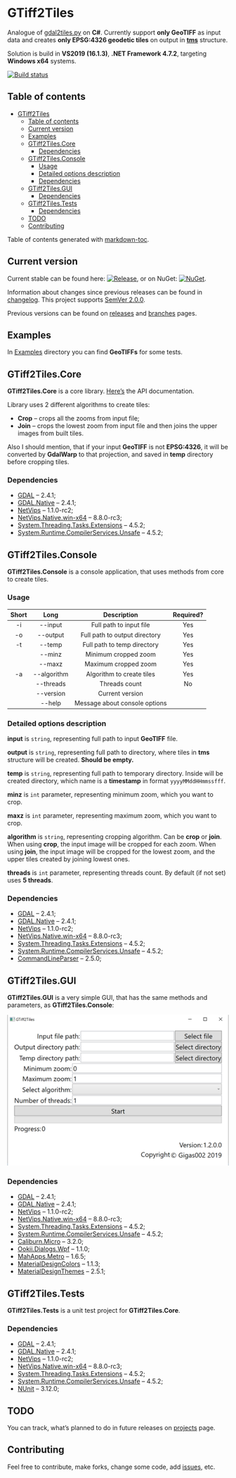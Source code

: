 # GTiff2Tiles

Analogue of [gdal2tiles.py](https://github.com/OSGeo/gdal/blob/master/gdal/swig/python/scripts/gdal2tiles.py) on **C#**. Currently support **only GeoTIFF** as input data and creates **only EPSG:4326 geodetic tiles** on output in [**tms**](https://wiki.osgeo.org/wiki/Tile_Map_Service_Specification) structure.

Solution is build in **VS2019 (16.1.3)**, **.NET Framework 4.7.2**, targeting **Windows x64** systems.

[![Build status](https://ci.appveyor.com/api/projects/status/wp5bbi08sgd4i9bh?svg=true)](https://ci.appveyor.com/project/Gigas002/gtiff2tiles)

## Table of contents

- [GTiff2Tiles](#gtiff2tiles)
  * [Table of contents](#table-of-contents)
  * [Current version](#current-version)
  * [Examples](#examples)
  * [GTiff2Tiles.Core](#gtiff2tilescore)
    + [Dependencies](#dependencies)
  * [GTiff2Tiles.Console](#gtiff2tilesconsole)
    + [Usage](#usage)
    + [Detailed options description](#detailed-options-description)
    + [Dependencies](#dependencies-1)
  * [GTiff2Tiles.GUI](#gtiff2tilesgui)
    + [Dependencies](#dependencies-2)
  * [GTiff2Tiles.Tests](#gtiff2tilestests)
    + [Dependencies](#dependencies-3)
  * [TODO](#todo)
  * [Contributing](#contributing)

Table of contents generated with [markdown-toc](http://ecotrust-canada.github.io/markdown-toc/ ).

## Current version

Current stable can be found here: [![Release](https://img.shields.io/github/release/Gigas002/GTiff2Tiles.svg)](https://github.com/Gigas002/GTiff2Tiles/releases/latest), or on NuGet: [![NuGet](https://img.shields.io/nuget/v/GTiff2Tiles.svg)](https://www.nuget.org/packages/GTiff2Tiles/).

Information about changes since previous releases can be found in [changelog](https://github.com/Gigas002/GTiff2Tiles/blob/master/CHANGELOG.md). This project supports [SemVer 2.0.0](https://semver.org/).

Previous versions can be found on [releases](https://github.com/Gigas002/GTiff2Tiles/releases) and [branches](https://github.com/Gigas002/GTiff2Tiles/branches) pages.

## Examples

In [Examples](https://github.com/Gigas002/GTiff2Tiles/tree/master/Examples/Input) directory you can find **GeoTIFFs** for some tests.

## GTiff2Tiles.Core 

**GTiff2Tiles.Core** is a core library. [Here’s](https://github.com/Gigas002/GTiff2Tiles/wiki) the API documentation. 

Library uses 2 different algorithms to create tiles:

- **Crop** – crops all the zooms from input file;
- **Join** – crops the lowest zoom from input file and then joins the upper images from built tiles.

Also I should mention, that if your input **GeoTIFF** is not **EPSG:4326**, it will be converted by **GdalWarp** to that projection, and saved in **temp** directory before cropping tiles.

### Dependencies

- [GDAL](https://www.nuget.org/packages/GDAL/) – 2.4.1;
- [GDAL.Native](https://www.nuget.org/packages/GDAL.Native/) – 2.4.1;
- [NetVips](https://www.nuget.org/packages/NetVips/) – 1.1.0-rc2;
- [NetVips.Native.win-x64](https://www.nuget.org/packages/NetVips.Native.win-x64/) – 8.8.0-rc3;
- [System.Threading.Tasks.Extensions](https://www.nuget.org/packages/System.Threading.Tasks.Extensions/) – 4.5.2;
- [System.Runtime.CompilerServices.Unsafe](https://www.nuget.org/packages/System.Runtime.CompilerServices.Unsafe/) – 4.5.2;

## GTiff2Tiles.Console

**GTiff2Tiles.Console** is a console application, that uses methods from core to create tiles. 

### Usage

| Short |    Long     |          Description          | Required? |
| :---: | :---------: | :---------------------------: | :-------: |
|  -i   |   --input   |    Full path to input file    |    Yes    |
|  -o   |  --output   | Full path to output directory |    Yes    |
|  -t   |   --temp    |  Full path to temp directory  |    Yes    |
|       |   --minz    |     Minimum cropped zoom      |    Yes    |
|       |   --maxz    |     Maximum cropped zoom      |    Yes    |
|  -a   | --algorithm |   Algorithm to create tiles   |    Yes    |
|       |  --threads  |         Threads count         |    No     |
|       |  --version  |        Current version        |           |
|       |   --help    | Message about console options |           |

### Detailed options description

**input** is `string`, representing full path to input **GeoTIFF** file.

**output** is `string`, representing full path to directory, where tiles in **tms** structure will be created. **Should be empty.**

**temp** is `string`, representing full path to temporary directory. Inside will be created directory, which name is a **timestamp** in format `yyyyMMddHHmmssfff`.

**minz** is `int` parameter, representing minimum zoom, which you want to crop.

**maxz** is `int` parameter, representing maximum zoom, which you want to crop.

**algorithm** is `string`, representing cropping algorithm. Can be **crop** or **join**. When using **crop**, the input image will be cropped for each zoom. When using **join**, the input image will be cropped for the lowest zoom, and the upper tiles created by joining lowest ones.

**threads** is `int` parameter, representing threads count. By default (if not set) uses **5 threads**.

### Dependencies

- [GDAL](https://www.nuget.org/packages/GDAL/) – 2.4.1;
- [GDAL.Native](https://www.nuget.org/packages/GDAL.Native/) – 2.4.1;
- [NetVips](https://www.nuget.org/packages/NetVips/) – 1.1.0-rc2;
- [NetVips.Native.win-x64](https://www.nuget.org/packages/NetVips.Native.win-x64/) – 8.8.0-rc3;
- [System.Threading.Tasks.Extensions](https://www.nuget.org/packages/System.Threading.Tasks.Extensions/) – 4.5.2;
- [System.Runtime.CompilerServices.Unsafe](https://www.nuget.org/packages/System.Runtime.CompilerServices.Unsafe/) – 4.5.2;
- [CommandLineParser](https://www.nuget.org/packages/CommandLineParser/) – 2.5.0;

## GTiff2Tiles.GUI

**GTiff2Tiles.GUI** is a very simple GUI, that has the same methods and parameters, as **GTiff2Tiles.Console**:

![](GTiff2Tiles.GUI/Screenshots/MainPage.png)

### Dependencies

- [GDAL](https://www.nuget.org/packages/GDAL/) – 2.4.1;
- [GDAL.Native](https://www.nuget.org/packages/GDAL.Native/) – 2.4.1;
- [NetVips](https://www.nuget.org/packages/NetVips/) – 1.1.0-rc2;
- [NetVips.Native.win-x64](https://www.nuget.org/packages/NetVips.Native.win-x64/) – 8.8.0-rc3;
- [System.Threading.Tasks.Extensions](https://www.nuget.org/packages/System.Threading.Tasks.Extensions/) – 4.5.2;
- [System.Runtime.CompilerServices.Unsafe](https://www.nuget.org/packages/System.Runtime.CompilerServices.Unsafe/) – 4.5.2;
- [Caliburn.Micro](https://www.nuget.org/packages/Caliburn.Micro) – 3.2.0;
- [Ookii.Dialogs.Wpf](https://www.nuget.org/packages/Ookii.Dialogs.Wpf/) – 1.1.0;
- [MahApps.Metro](<https://www.nuget.org/packages/MahApps.Metro>) – 1.6.5;
- [MaterialDesignColors](<https://www.nuget.org/packages/MaterialDesignColors>) – 1.1.3;
- [MaterialDesignThemes](<https://www.nuget.org/packages/MaterialDesignThemes>) – 2.5.1;

## GTiff2Tiles.Tests

**GTiff2Tiles.Tests** is a unit test project for **GTiff2Tiles.Core**.

### Dependencies

- [GDAL](https://www.nuget.org/packages/GDAL/) – 2.4.1;
- [GDAL.Native](https://www.nuget.org/packages/GDAL.Native/) – 2.4.1;
- [NetVips](https://www.nuget.org/packages/NetVips/) – 1.1.0-rc2;
- [NetVips.Native.win-x64](https://www.nuget.org/packages/NetVips.Native.win-x64/) – 8.8.0-rc3;
- [System.Threading.Tasks.Extensions](https://www.nuget.org/packages/System.Threading.Tasks.Extensions/) – 4.5.2;
- [System.Runtime.CompilerServices.Unsafe](https://www.nuget.org/packages/System.Runtime.CompilerServices.Unsafe/) – 4.5.2;
- [NUnit](https://www.nuget.org/packages/NUnit/3.12.0) – 3.12.0;

## TODO

You can track, what’s planned to do in future releases on [projects](https://github.com/Gigas002/GTiff2Tiles/projects) page.

## Contributing

Feel free to contribute, make forks, change some code, add [issues](https://github.com/Gigas002/GTiff2Tiles/issues), etc.
